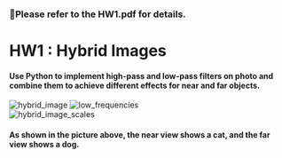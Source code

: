 ### 📌Please refer to the HW1.pdf for details.

# **HW1 : Hybrid Images**  

  #### Use Python to implement high-pass and low-pass filters on photo and combine them to achieve different effects for near and far objects.  
![hybrid_image](https://github.com/user-attachments/assets/0ed629cd-6d24-4055-a3af-66ba32a20800) 
![low_frequencies](https://github.com/user-attachments/assets/bb15fa33-cf96-43b1-b9cd-d7dfc18d3c80)  
![hybrid_image_scales](https://github.com/user-attachments/assets/b917d54e-a13e-48fc-b0bc-0c2add90a7cc)  

#### As shown in the picture above, the near view shows a cat, and the far view shows a dog.
